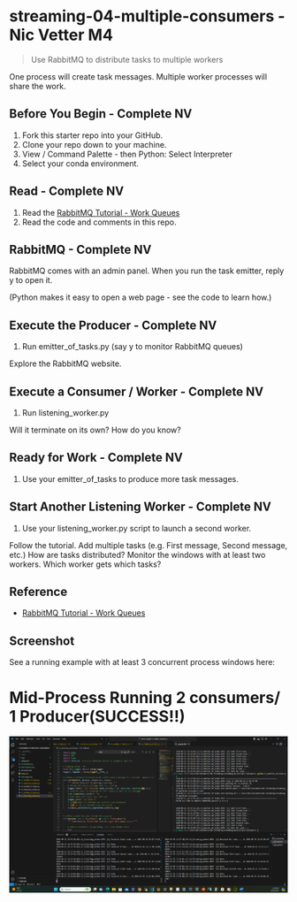 # streaming-04-multiple-consumers - Nic Vetter M4

> Use RabbitMQ to distribute tasks to multiple workers

One process will create task messages. Multiple worker processes will share the work. 


## Before You Begin - Complete NV

1. Fork this starter repo into your GitHub.
1. Clone your repo down to your machine.
1. View / Command Palette - then Python: Select Interpreter
1. Select your conda environment. 

## Read - Complete NV

1. Read the [RabbitMQ Tutorial - Work Queues](https://www.rabbitmq.com/tutorials/tutorial-two-python.html)
1. Read the code and comments in this repo.

## RabbitMQ - Complete NV

RabbitMQ comes with an admin panel. When you run the task emitter, reply y to open it. 

(Python makes it easy to open a web page - see the code to learn how.)

## Execute the Producer - Complete NV

1. Run emitter_of_tasks.py (say y to monitor RabbitMQ queues)

Explore the RabbitMQ website.

## Execute a Consumer / Worker - Complete NV

1. Run listening_worker.py

Will it terminate on its own? How do you know? 

## Ready for Work - Complete NV

1. Use your emitter_of_tasks to produce more task messages.

## Start Another Listening Worker - Complete NV

1. Use your listening_worker.py script to launch a second worker. 

Follow the tutorial. 
Add multiple tasks (e.g. First message, Second message, etc.)
How are tasks distributed? 
Monitor the windows with at least two workers. 
Which worker gets which tasks?


## Reference

- [RabbitMQ Tutorial - Work Queues](https://www.rabbitmq.com/tutorials/tutorial-two-python.html)


## Screenshot

See a running example with at least 3 concurrent process windows here:

# Mid-Process Running 2 consumers/ 1 Producer(SUCCESS!!)
![Alt text](Mid_Stream.png "Verification")



